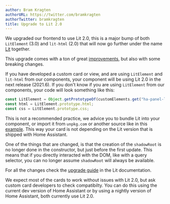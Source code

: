 ```yaml
---
author: Bram Kragten
authorURL: https://twitter.com/bramkragten
authorTwitter: bramkragten
title: Upgrade to Lit 2.0
---
```


We upgraded our frontend to use Lit 2.0, this is a major bump of both `LitElement` (3.0) and `lit-html` (2.0) that will now go further under the name [Lit](https://lit.dev) together.

This upgrade comes with a ton of great [improvements](https://lit.dev/blog/2020-09-22-lit-element-and-lit-html-next-preview/), but also with some breaking changes.

If you have developed a custom card or view, and are using `LitElement` and `lit-html` from our components, your component will be using Lit 2.0 in the next release (2021.6). If you don't know if you are using `LitElement` from our components, your code will look something like this:

```ts
const LitElement = Object.getPrototypeOf(customElements.get("ha-panel-lovelace"));
const html = LitElement.prototype.html;
const css = LitElement.prototype.css;
```

This is not a recommended practice, we advice you to bundle Lit into your component, or import it from `unpkg.com` or another source like in this [example](https://developers.home-assistant.io/docs/frontend/custom-ui/lovelace-custom-card#advanced-example). This way your card is not depending on the Lit version that is shipped with Home Assistant.

One of the things that are changed, is that the creation of the `shadowRoot` is no longer done in the constructor, but just before the first update. This means that if you directly interacted with the DOM, like with a query selector, you can no longer assume `shadowRoot` will always be available.

For all the changes check the [upgrade guide](https://lit.dev/docs/releases/upgrade/) in the Lit documentation.

We expect most of the cards to work without issues with Lit 2.0, but ask custom card developers to check compatibilty. You can do this using the current dev version of Home Assistant or by using a nightly version of Home Assistant, both currently use Lit 2.0.

